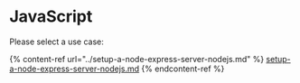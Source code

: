 # JavaScript

Please select a use case:

{% content-ref url="../setup-a-node-express-server-nodejs.md" %}
[setup-a-node-express-server-nodejs.md](../setup-a-node-express-server-nodejs.md)
{% endcontent-ref %}
